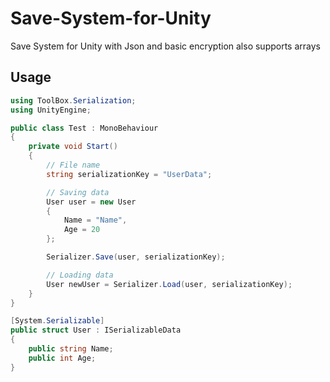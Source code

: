 # Save-System-for-Unity
Save System for Unity with Json and basic encryption also supports arrays

## Usage
```csharp
using ToolBox.Serialization;
using UnityEngine;

public class Test : MonoBehaviour
{
	private void Start()
	{
		// File name
		string serializationKey = "UserData";

		// Saving data
		User user = new User
		{
			Name = "Name",
			Age = 20
		};

		Serializer.Save(user, serializationKey);

		// Loading data
		User newUser = Serializer.Load(user, serializationKey);
	}
}

[System.Serializable]
public struct User : ISerializableData
{
	public string Name;
	public int Age;
}

```
